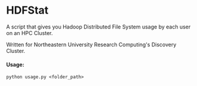 # HDFStat
A script that gives you Hadoop Distributed File System usage by each user on an HPC Cluster.

Written for Northeastern University Research Computing's Discovery Cluster. 

#### Usage:

    python usage.py <folder_path>


